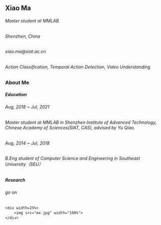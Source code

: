 <html>
<body>
    <div width=75%>
        <h2>Xiao Ma</h2>    
        <h6>Master student at MMLAB</h6>
        <h6>Shenzhen, China</h6>
        <h6>xiao.ma@siat.ac.cn</h6>
        <h6>Action Classification, Temporal Action Detection, Video Understanding</h6>
        <h3>About Me</h3>
        <h5>Education</h5>
        <h6> Aug, 2018 ~ Jul, 2021</h6>
        <h6>Master student at MMLAB in Shenzhen Institute of Advanced Technology, Chinese Academy of Sciences(SIAT, CAS), advised by Yu Qiao.</h6>
        <h6> Aug, 2014 ~ Jul, 2018</h6>
        <h6>B.Eng student of Computer Science and Engineering in Southeast University（SEU）</h6>
        <h5>Research</h5>
        <h6> go on</h6>
    </div>

    <div width=25%>
        <img src="mx.jpg" width="100%">      
    </div>
</body>
</html>




